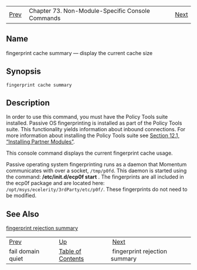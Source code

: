 |     |     |     |
| --- | --- | --- |
| [Prev](console_commands.fail_domain_quiet)  | Chapter 73. Non-Module-Specific Console Commands |  [Next](console_commands.fingerprint_rejection_summary) |

<a name="console_commands.fingerprint_cache_summary"></a>
## Name

fingerprint cache summary — display the current cache size

## Synopsis

`fingerprint cache summary`

<a name="idp13063904"></a>
## Description

In order to use this command, you must have the Policy Tools suite installed. Passive OS fingerprinting is installed as part of the Policy Tools suite. This functionality yields information about inbound connections. For more information about installing the Policy Tools suite see [Section 12.1, “Installing Partner Modules”](post_installation#install.additional.packages "12.1. Installing Partner Modules").

This console command displays the current fingerprint cache usage.

Passive operating system fingerprinting runs as a daemon that Momentum communicates with over a socket, `/tmp/p0fd`. This daemon is started using the command: **/etc/init.d/ecp0f start** . The fingerprints are all included in the ecp0f package and are located here: `/opt/msys/ecelerity/3rdParty/etc/p0f/`. These fingerprints do not need to be modified.

<a name="idp13069568"></a>
## See Also

[fingerprint rejection summary](console_commands.fingerprint_rejection_summary "fingerprint rejection summary")

|     |     |     |
| --- | --- | --- |
| [Prev](console_commands.fail_domain_quiet)  | [Up](console.cmds.ref) |  [Next](console_commands.fingerprint_rejection_summary) |
| fail domain quiet  | [Table of Contents](index) |  fingerprint rejection summary |

